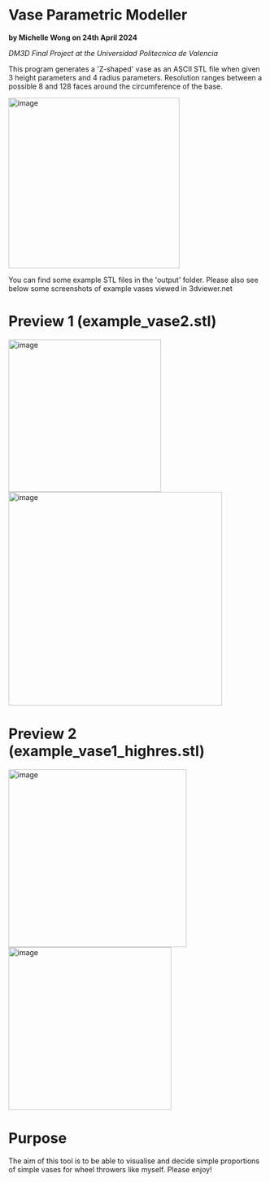 # Vase Parametric Modeller
**by Michelle Wong on 24th April 2024**

_DM3D Final Project at the Universidad Politecnica de Valencia_

This program generates a 'Z-shaped' vase as an ASCII STL file when given 3 height parameters and 4 radius parameters. 
Resolution ranges between a possible 8 and 128 faces around the circumference of the base. 

<img width="336" alt="image" src="https://github.com/michellew0ng/VaseParametricModeller/assets/67090127/b5e9b128-c3ba-47de-b5ae-9ef948a2f2df">


You can find some example STL files in the 'output' folder.
Please also see below some screenshots of example vases viewed in 3dviewer.net 

# Preview 1 (example_vase2.stl)

<img width="300" alt="image" src="https://github.com/michellew0ng/VaseParametricModeller/assets/67090127/325402e9-2d25-4e5b-84ad-4e41a1d17022">
<img width="420" alt="image" src="https://github.com/michellew0ng/VaseParametricModeller/assets/67090127/6c0882ad-f4e2-4f7a-9847-ae6ead5f5a7c">

# Preview 2 (example_vase1_highres.stl)
<img width="350" alt="image" src="https://github.com/michellew0ng/VaseParametricModeller/assets/67090127/a8d68071-9539-4fb9-9ab7-6d38bcda357d">
<img width="320" alt="image" src="https://github.com/michellew0ng/VaseParametricModeller/assets/67090127/eb72a1a6-3456-4781-9850-a6165b901f86">

# Purpose
The aim of this tool is to be able to visualise and decide simple proportions of simple vases for wheel throwers like myself.
Please enjoy!
